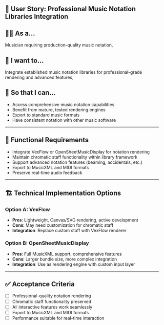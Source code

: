 ## 🎯 User Story: Professional Music Notation Libraries Integration

## 🧑‍🎨 As a...
Musician requiring production-quality music notation,

## 🎯 I want to...
Integrate established music notation libraries for professional-grade rendering and advanced features,

## 🤩 So that I can...
- Access comprehensive music notation capabilities
- Benefit from mature, tested rendering engines
- Export to standard music formats
- Have consistent notation with other music software

---

## 🧱 Functional Requirements

- Integrate VexFlow or OpenSheetMusicDisplay for notation rendering
- Maintain chromatic staff functionality within library framework
- Support advanced notation features (beaming, accidentals, etc.)
- Export to MusicXML and MIDI formats
- Preserve real-time audio feedback

---

## 🏗️ Technical Implementation Options

### Option A: VexFlow
- **Pros**: Lightweight, Canvas/SVG rendering, active development
- **Cons**: May need customization for chromatic staff
- **Integration**: Replace custom staff with VexFlow renderer

### Option B: OpenSheetMusicDisplay
- **Pros**: Full MusicXML support, comprehensive features
- **Cons**: Larger bundle size, more complex integration
- **Integration**: Use as rendering engine with custom input layer

---

## ✅ Acceptance Criteria

- [ ] Professional-quality notation rendering
- [ ] Chromatic staff functionality preserved
- [ ] All interactive features work seamlessly
- [ ] Export to MusicXML and MIDI formats
- [ ] Performance suitable for real-time interaction